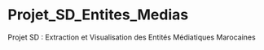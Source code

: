 # Projet_SD_Entites_Medias
Projet SD : Extraction et Visualisation des Entités Médiatiques Marocaines
